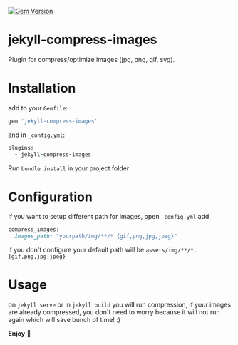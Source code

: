 [![Gem Version](https://badge.fury.io/rb/jekyll-compress-images.svg)](https://badge.fury.io/rb/jekyll-compress-images) 

# jekyll-compress-images

Plugin for compress/optimize images (jpg, png, gif, svg).

# Installation

add to your `Gemfile`:

```ruby
gem 'jekyll-compress-images'
```

and in `_config.yml`:

```ruby
plugins:
  - jekyll-compress-images
```

Run `bundle install` in your project folder

# Configuration

If you want to setup different path for images, open `_config.yml` add

```ruby
compress_images:
  images_path: "yourpath/img/**/*.{gif,png,jpg,jpeg}"
```

if you don't configure your default path will be `assets/img/**/*.{gif,png,jpg,jpeg}`

# Usage

on  `jekyll serve` or in `jekyll build` you will run compression, if your images are already compressed, you don't need to worry because it will not run again which will save bunch of time! :)

**Enjoy** 🎉
